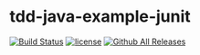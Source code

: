 # tdd-java-example-junit

[![Build Status](https://travis-ci.org/sahaz/tdd-java-example-junit.svg?branch=master)](https://travis-ci.org/sahaz/tdd-java-example-junit)
[![license](https://img.shields.io/github/license/mashape/apistatus.svg)](https://github.com/sahaz/tdd-java-example-junit/blob/master/LICENSE)
[![Github All Releases](https://img.shields.io/github/downloads/sahaz/tdd-java-example-junit/total.svg)](https://github.com/sahaz/tdd-java-example-junit)
